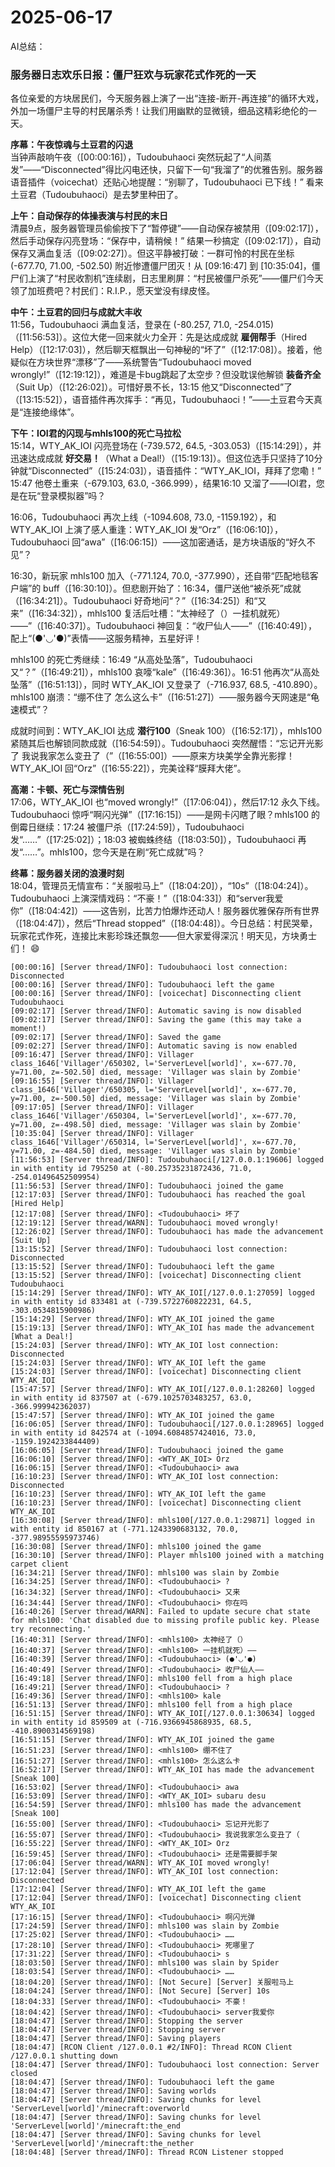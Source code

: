 # 2025-06-17

AI总结：
### 服务器日志欢乐日报：僵尸狂欢与玩家花式作死的一天

各位亲爱的方块居民们，今天服务器上演了一出“连接-断开-再连接”的循环大戏，外加一场僵尸主导的村民屠杀秀！让我们用幽默的显微镜，细品这精彩绝伦的一天。

**序幕：午夜惊魂与土豆君的闪退**  
当钟声敲响午夜（[00:00:16]），Tudoubuhaoci 突然玩起了“人间蒸发”——“Disconnected”得比闪电还快，只留下一句“我溜了”的优雅告别。服务器语音插件（voicechat）还贴心地提醒：“别聊了，Tudoubuhaoci 已下线！” 看来土豆君（Tudoubuhaoci）是去梦里种田了。

**上午：自动保存的体操表演与村民的末日**  
清晨9点，服务器管理员偷偷按下了“暂停键”——自动保存被禁用（[09:02:17]），然后手动保存闪亮登场：“保存中，请稍候！” 结果一秒搞定（[09:02:17]），自动保存又满血复活（[09:02:27]）。但这平静被打破：一群可怜的村民在坐标 (-677.70, 71.00, -502.50) 附近惨遭僵尸团灭！从 [09:16:47] 到 [10:35:04]，僵尸们上演了“村民收割机”连续剧，日志里刷屏：“村民被僵尸杀死”——僵尸们今天领了加班费吧？村民们：R.I.P.，愿天堂没有绿皮怪。

**中午：土豆君的回归与成就大丰收**  
11:56，Tudoubuhaoci 满血复活，登录在 (-80.257, 71.0, -254.015)（[11:56:53]）。这位大佬一回来就火力全开：先是达成成就 **雇佣帮手**（Hired Help）（[12:17:03]），然后聊天框飘出一句神秘的“坏了”（[12:17:08]）。接着，他疑似在方块世界“漂移”了——系统警告“Tudoubuhaoci moved wrongly!”（[12:19:12]），难道是卡bug跳起了太空步？但没耽误他解锁 **装备齐全**（Suit Up）（[12:26:02]）。可惜好景不长，13:15 他又“Disconnected”了（[13:15:52]），语音插件再次挥手：“再见，Tudoubuhaoci！”——土豆君今天真是“连接绝缘体”。

**下午：IOI君的闪现与mhls100的死亡马拉松**  
15:14，WTY_AK_IOI 闪亮登场在 (-739.572, 64.5, -303.053)（[15:14:29]），并迅速达成成就 **好交易！**（What a Deal!）（[15:19:13]）。但这位选手只坚持了10分钟就“Disconnected”（[15:24:03]），语音插件：“WTY_AK_IOI，拜拜了您嘞！” 15:47 他卷土重来（-679.103, 63.0, -366.999），结果16:10 又溜了——IOI君，您是在玩“登录模拟器”吗？

16:06，Tudoubuhaoci 再次上线（-1094.608, 73.0, -1159.192），和 WTY_AK_IOI 上演了感人重逢：WTY_AK_IOI 发“Orz”（[16:06:10]），Tudoubuhaoci 回“awa”（[16:06:15]）——这加密通话，是方块语版的“好久不见”？

16:30，新玩家 mhls100 加入（-771.124, 70.0, -377.990），还自带“匹配地毯客户端”的 buff（[16:30:10]）。但悲剧开始了：16:34，僵尸送他“被杀死”成就（[16:34:21]）。Tudoubuhaoci 好奇地问“？”（[16:34:25]）和“又来”（[16:34:32]），mhls100 复活后吐槽：“太神经了（）一挂机就死）——”（[16:40:37]）。Tudoubuhaoci 神回复：“收尸仙人——”（[16:40:49]），配上“(●'◡'●)”表情——这服务精神，五星好评！

mhls100 的死亡秀继续：16:49 “从高处坠落”，Tudoubuhaoci 又“？”（[16:49:21]），mhls100 哀嚎“kale”（[16:49:36]）。16:51 他再次“从高处坠落”（[16:51:13]），同时 WTY_AK_IOI 又登录了（-716.937, 68.5, -410.890）。mhls100 崩溃：“绷不住了 怎么这么卡”（[16:51:27]）——服务器今天网速是“龟速模式”？

成就时间到：WTY_AK_IOI 达成 **潜行100**（Sneak 100）（[16:52:17]），mhls100 紧随其后也解锁同款成就（[16:54:59]）。Tudoubuhaoci 突然醒悟：“忘记开光影了 我说我家怎么变丑了（”（[16:55:00]）——原来方块美学全靠光影撑！WTY_AK_IOI 回“Orz”（[16:55:22]），完美诠释“膜拜大佬”。

**高潮：卡顿、死亡与深情告别**  
17:06，WTY_AK_IOI 也“moved wrongly!”（[17:06:04]），然后17:12 永久下线。Tudoubuhaoci 惊呼“啊闪光弹”（[17:16:15]）——是网卡闪瞎了眼？mhls100 的倒霉日继续：17:24 被僵尸杀（[17:24:59]），Tudoubuhaoci 发“……”（[17:25:02]）；18:03 被蜘蛛终结（[18:03:50]），Tudoubuhaoci 再发“……”。mhls100，您今天是在刷“死亡成就”吗？

**终幕：服务器关闭的浪漫时刻**  
18:04，管理员无情宣布：“关服啦马上”（[18:04:20]），“10s”（[18:04:24]）。Tudoubuhaoci 上演深情戏码：“不豪！”（[18:04:33]）和“server我爱你”（[18:04:42]）——这告别，比苦力怕爆炸还动人！服务器优雅保存所有世界（[18:04:47]），然后“Thread stopped”（[18:04:48]）。今日总结：村民哭晕，玩家花式作死，连接比末影珍珠还飘忽——但大家爱得深沉！明天见，方块勇士们！ 😄

```
[00:00:16] [Server thread/INFO]: Tudoubuhaoci lost connection: Disconnected
[00:00:16] [Server thread/INFO]: Tudoubuhaoci left the game
[00:00:16] [Server thread/INFO]: [voicechat] Disconnecting client Tudoubuhaoci
[09:02:17] [Server thread/INFO]: Automatic saving is now disabled
[09:02:17] [Server thread/INFO]: Saving the game (this may take a moment!)
[09:02:17] [Server thread/INFO]: Saved the game
[09:02:27] [Server thread/INFO]: Automatic saving is now enabled
[09:16:47] [Server thread/INFO]: Villager class_1646['Villager'/650302, l='ServerLevel[world]', x=-677.70, y=71.00, z=-502.50] died, message: 'Villager was slain by Zombie'
[09:16:55] [Server thread/INFO]: Villager class_1646['Villager'/650305, l='ServerLevel[world]', x=-677.70, y=71.00, z=-500.50] died, message: 'Villager was slain by Zombie'
[09:17:05] [Server thread/INFO]: Villager class_1646['Villager'/650304, l='ServerLevel[world]', x=-677.70, y=71.00, z=-498.50] died, message: 'Villager was slain by Zombie'
[10:35:04] [Server thread/INFO]: Villager class_1646['Villager'/650314, l='ServerLevel[world]', x=-677.70, y=71.00, z=-484.50] died, message: 'Villager was slain by Zombie'
[11:56:53] [Server thread/INFO]: Tudoubuhaoci[/127.0.0.1:19606] logged in with entity id 795250 at (-80.25735231872436, 71.0, -254.01496452509954)
[11:56:53] [Server thread/INFO]: Tudoubuhaoci joined the game
[12:17:03] [Server thread/INFO]: Tudoubuhaoci has reached the goal [Hired Help]
[12:17:08] [Server thread/INFO]: <Tudoubuhaoci> 坏了
[12:19:12] [Server thread/WARN]: Tudoubuhaoci moved wrongly!
[12:26:02] [Server thread/INFO]: Tudoubuhaoci has made the advancement [Suit Up]
[13:15:52] [Server thread/INFO]: Tudoubuhaoci lost connection: Disconnected
[13:15:52] [Server thread/INFO]: Tudoubuhaoci left the game
[13:15:52] [Server thread/INFO]: [voicechat] Disconnecting client Tudoubuhaoci
[15:14:29] [Server thread/INFO]: WTY_AK_IOI[/127.0.0.1:27059] logged in with entity id 833481 at (-739.5722760822231, 64.5, -303.0534815900986)
[15:14:29] [Server thread/INFO]: WTY_AK_IOI joined the game
[15:19:13] [Server thread/INFO]: WTY_AK_IOI has made the advancement [What a Deal!]
[15:24:03] [Server thread/INFO]: WTY_AK_IOI lost connection: Disconnected
[15:24:03] [Server thread/INFO]: WTY_AK_IOI left the game
[15:24:03] [Server thread/INFO]: [voicechat] Disconnecting client WTY_AK_IOI
[15:47:57] [Server thread/INFO]: WTY_AK_IOI[/127.0.0.1:28260] logged in with entity id 837507 at (-679.1025703483257, 63.0, -366.999942362037)
[15:47:57] [Server thread/INFO]: WTY_AK_IOI joined the game
[16:06:05] [Server thread/INFO]: Tudoubuhaoci[/127.0.0.1:28965] logged in with entity id 842574 at (-1094.6084857424016, 73.0, -1159.1924233844409)
[16:06:05] [Server thread/INFO]: Tudoubuhaoci joined the game
[16:06:10] [Server thread/INFO]: <WTY_AK_IOI> Orz
[16:06:15] [Server thread/INFO]: <Tudoubuhaoci> awa
[16:10:23] [Server thread/INFO]: WTY_AK_IOI lost connection: Disconnected
[16:10:23] [Server thread/INFO]: WTY_AK_IOI left the game
[16:10:23] [Server thread/INFO]: [voicechat] Disconnecting client WTY_AK_IOI
[16:30:08] [Server thread/INFO]: mhls100[/127.0.0.1:29871] logged in with entity id 850167 at (-771.1243390683132, 70.0, -377.98955595973746)
[16:30:08] [Server thread/INFO]: mhls100 joined the game
[16:30:10] [Server thread/INFO]: Player mhls100 joined with a matching carpet client
[16:34:21] [Server thread/INFO]: mhls100 was slain by Zombie
[16:34:25] [Server thread/INFO]: <Tudoubuhaoci> ?
[16:34:32] [Server thread/INFO]: <Tudoubuhaoci> 又来
[16:34:44] [Server thread/INFO]: <Tudoubuhaoci> 你在吗
[16:40:26] [Server thread/WARN]: Failed to update secure chat state for mhls100: 'Chat disabled due to missing profile public key. Please try reconnecting.'
[16:40:31] [Server thread/INFO]: <mhls100> 太神经了（）
[16:40:37] [Server thread/INFO]: <mhls100> 一挂机就死）——
[16:40:39] [Server thread/INFO]: <Tudoubuhaoci> (●'◡'●)
[16:40:49] [Server thread/INFO]: <Tudoubuhaoci> 收尸仙人——
[16:49:18] [Server thread/INFO]: mhls100 fell from a high place
[16:49:21] [Server thread/INFO]: <Tudoubuhaoci> ?
[16:49:36] [Server thread/INFO]: <mhls100> kale
[16:51:13] [Server thread/INFO]: mhls100 fell from a high place
[16:51:15] [Server thread/INFO]: WTY_AK_IOI[/127.0.0.1:30634] logged in with entity id 859509 at (-716.9366945868935, 68.5, -410.8900314569198)
[16:51:15] [Server thread/INFO]: WTY_AK_IOI joined the game
[16:51:23] [Server thread/INFO]: <mhls100> 绷不住了
[16:51:27] [Server thread/INFO]: <mhls100> 怎么这么卡
[16:52:17] [Server thread/INFO]: WTY_AK_IOI has made the advancement [Sneak 100]
[16:53:02] [Server thread/INFO]: <Tudoubuhaoci> awa
[16:53:09] [Server thread/INFO]: <WTY_AK_IOI> subaru desu
[16:54:59] [Server thread/INFO]: mhls100 has made the advancement [Sneak 100]
[16:55:00] [Server thread/INFO]: <Tudoubuhaoci> 忘记开光影了
[16:55:07] [Server thread/INFO]: <Tudoubuhaoci> 我说我家怎么变丑了（
[16:55:22] [Server thread/INFO]: <WTY_AK_IOI> Orz
[16:59:45] [Server thread/INFO]: <Tudoubuhaoci> 还是需要脚手架
[17:06:04] [Server thread/WARN]: WTY_AK_IOI moved wrongly!
[17:12:04] [Server thread/INFO]: WTY_AK_IOI lost connection: Disconnected
[17:12:04] [Server thread/INFO]: WTY_AK_IOI left the game
[17:12:04] [Server thread/INFO]: [voicechat] Disconnecting client WTY_AK_IOI
[17:16:15] [Server thread/INFO]: <Tudoubuhaoci> 啊闪光弹
[17:24:59] [Server thread/INFO]: mhls100 was slain by Zombie
[17:25:02] [Server thread/INFO]: <Tudoubuhaoci> ……
[17:28:10] [Server thread/INFO]: <Tudoubuhaoci> 死哪里了
[17:31:22] [Server thread/INFO]: <Tudoubuhaoci> s
[18:03:50] [Server thread/INFO]: mhls100 was slain by Spider
[18:03:54] [Server thread/INFO]: <Tudoubuhaoci> ……
[18:04:20] [Server thread/INFO]: [Not Secure] [Server] 关服啦马上
[18:04:24] [Server thread/INFO]: [Not Secure] [Server] 10s
[18:04:33] [Server thread/INFO]: <Tudoubuhaoci> 不豪！
[18:04:42] [Server thread/INFO]: <Tudoubuhaoci> server我爱你
[18:04:47] [Server thread/INFO]: Stopping the server
[18:04:47] [Server thread/INFO]: Stopping server
[18:04:47] [Server thread/INFO]: Saving players
[18:04:47] [RCON Client /127.0.0.1 #2/INFO]: Thread RCON Client /127.0.0.1 shutting down
[18:04:47] [Server thread/INFO]: Tudoubuhaoci lost connection: Server closed
[18:04:47] [Server thread/INFO]: Tudoubuhaoci left the game
[18:04:47] [Server thread/INFO]: Saving worlds
[18:04:47] [Server thread/INFO]: Saving chunks for level 'ServerLevel[world]'/minecraft:overworld
[18:04:47] [Server thread/INFO]: Saving chunks for level 'ServerLevel[world]'/minecraft:the_end
[18:04:47] [Server thread/INFO]: Saving chunks for level 'ServerLevel[world]'/minecraft:the_nether
[18:04:48] [Server thread/INFO]: Thread RCON Listener stopped
```
